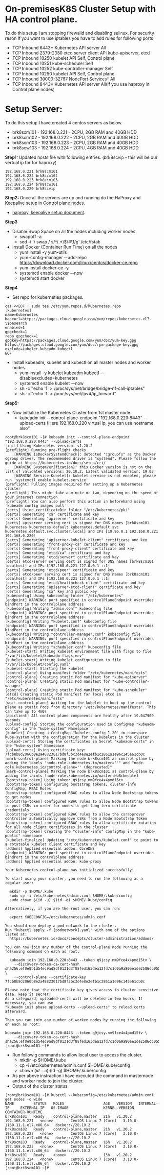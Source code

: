 # On-premisesK8S Cluster Setup with HA control plane.

To do this setup I am stopping firewalld and disabling selinux.
For security reson If you want to use iptables you have to add rules for following ports

- TCP	Inbound	6443*	Kubernetes API server	All
- TCP	Inbound	2379-2380	etcd server client API	kube-apiserver, etcd
- TCP	Inbound	10250	kubelet API	Self, Control plane
- TCP	Inbound	10251	kube-scheduler	Self
- TCP	Inbound	10252	kube-controller-manager	Self
- TCP	Inbound	10250	kubelet API	Self, Control plane
- TCP	Inbound	30000-32767	NodePort Services†	All
- TCP	Inbound	8443*	Kubernetes API server	All(if you use haproxy in Control plane nodes)

# Setup Server: 
 
 To do this setup I have created 4 centos servers as below.
 
 - brk8scm101 - 192.168.0.221 - 2CPU, 2GB RAM and 40GB HDD
 - brk8scm102 - 192.168.0.222 - 2CPU, 2GB RAM and 40GB HDD
 - brk8scm103 - 192.168.0.223 - 2CPU, 2GB RAM and 40GB HDD
 - brk8scw103 - 192.168.0.224 - 2CPU, 4GB RAM and 40GB HDD
 
 **Step1:** Updated hosts file with following entries. (brk8scvip - this will be our vertual ip for for haproxy)
 
 ```
192.168.0.221 brk8scm101 
192.168.0.222 brk8scm102 
192.168.0.223 brk8scm103 
192.168.0.224 brk8scw101
192.168.0.220 brk8scvip
 ```
**Step2:** Once all the servers are up and running do the HaProxy and Keepalive setup in Control plane nodes.

- [haproxy, keepalive setup document](https://github.com/bishnuroy/Kubernetes/blob/master/k8s_ha_setup/haproxy-keepalive.md).

**Step3**

- Disable Swap Space on all the nodes including worker nodes.
  - swapoff -a
  - sed -i '/ swap / s/^\(.*\)$/#\1/g' /etc/fstab
- Install Docker (Container Run Time) on all the nodes
  - yum install -y yum-utils
  - yum-config-manager --add-repo https://download.docker.com/linux/centos/docker-ce.repo
  - yum install docker-ce -y
  - systemctl enable docker --now
  - systemctl start docker
  
**Step4**
- Set repo for kuberneties packages.
```
cat <<EOF | sudo tee /etc/yum.repos.d/kubernetes.repo
[kubernetes]
name=Kubernetes
baseurl=https://packages.cloud.google.com/yum/repos/kubernetes-el7-\$basearch
enabled=1
gpgcheck=1
repo_gpgcheck=1
gpgkey=https://packages.cloud.google.com/yum/doc/yum-key.gpg https://packages.cloud.google.com/yum/doc/rpm-package-key.gpg
exclude=kubelet kubeadm kubectl
EOF
```
- Install kubeadm, kubelet and kubectl on all master nodes and worker nodes.
  - yum install -y kubelet kubeadm kubectl --disableexcludes=kubernetes
  - systemctl enable kubelet --now
  - sh -c "echo '1' > /proc/sys/net/bridge/bridge-nf-call-iptables"
  - sh -c "echo '1' > /proc/sys/net/ipv4/ip_forward"

**Step5:**
- Now initialize the Kubernetes Cluster from 1st master node.
  - kubeadm init --control-plane-endpoint "192.168.0.220:8443" --upload-certs  (Here 192.168.0.220 virtual ip, you can use hostname also"
```
root@brk8scm101 ~]# kubeadm init --control-plane-endpoint "192.168.0.220:8443" --upload-certs
[init] Using Kubernetes version: v1.20.2
[preflight] Running pre-flight checks
	[WARNING IsDockerSystemdCheck]: detected "cgroupfs" as the Docker cgroup driver. The recommended driver is "systemd". Please follow the guide at https://kubernetes.io/docs/setup/cri/
	[WARNING SystemVerification]: this Docker version is not on the list of validated versions: 20.10.2. Latest validated version: 19.03
	[WARNING Service-Kubelet]: kubelet service is not enabled, please run 'systemctl enable kubelet.service'
[preflight] Pulling images required for setting up a Kubernetes cluster
[preflight] This might take a minute or two, depending on the speed of your internet connection
[preflight] You can also perform this action in beforehand using 'kubeadm config images pull'
[certs] Using certificateDir folder "/etc/kubernetes/pki"
[certs] Generating "ca" certificate and key
[certs] Generating "apiserver" certificate and key
[certs] apiserver serving cert is signed for DNS names [brk8scm101 kubernetes kubernetes.default kubernetes.default.svc kubernetes.default.svc.cluster.local] and IPs [10.96.0.1 192.168.0.221 192.168.0.220]
[certs] Generating "apiserver-kubelet-client" certificate and key
[certs] Generating "front-proxy-ca" certificate and key
[certs] Generating "front-proxy-client" certificate and key
[certs] Generating "etcd/ca" certificate and key
[certs] Generating "etcd/server" certificate and key
[certs] etcd/server serving cert is signed for DNS names [brk8scm101 localhost] and IPs [192.168.0.221 127.0.0.1 ::1]
[certs] Generating "etcd/peer" certificate and key
[certs] etcd/peer serving cert is signed for DNS names [brk8scm101 localhost] and IPs [192.168.0.221 127.0.0.1 ::1]
[certs] Generating "etcd/healthcheck-client" certificate and key
[certs] Generating "apiserver-etcd-client" certificate and key
[certs] Generating "sa" key and public key
[kubeconfig] Using kubeconfig folder "/etc/kubernetes"
[endpoint] WARNING: port specified in controlPlaneEndpoint overrides bindPort in the controlplane address
[kubeconfig] Writing "admin.conf" kubeconfig file
[endpoint] WARNING: port specified in controlPlaneEndpoint overrides bindPort in the controlplane address
[kubeconfig] Writing "kubelet.conf" kubeconfig file
[endpoint] WARNING: port specified in controlPlaneEndpoint overrides bindPort in the controlplane address
[kubeconfig] Writing "controller-manager.conf" kubeconfig file
[endpoint] WARNING: port specified in controlPlaneEndpoint overrides bindPort in the controlplane address
[kubeconfig] Writing "scheduler.conf" kubeconfig file
[kubelet-start] Writing kubelet environment file with flags to file "/var/lib/kubelet/kubeadm-flags.env"
[kubelet-start] Writing kubelet configuration to file "/var/lib/kubelet/config.yaml"
[kubelet-start] Starting the kubelet
[control-plane] Using manifest folder "/etc/kubernetes/manifests"
[control-plane] Creating static Pod manifest for "kube-apiserver"
[control-plane] Creating static Pod manifest for "kube-controller-manager"
[control-plane] Creating static Pod manifest for "kube-scheduler"
[etcd] Creating static Pod manifest for local etcd in "/etc/kubernetes/manifests"
[wait-control-plane] Waiting for the kubelet to boot up the control plane as static Pods from directory "/etc/kubernetes/manifests". This can take up to 4m0s
[apiclient] All control plane components are healthy after 19.047909 seconds
[upload-config] Storing the configuration used in ConfigMap "kubeadm-config" in the "kube-system" Namespace
[kubelet] Creating a ConfigMap "kubelet-config-1.20" in namespace kube-system with the configuration for the kubelets in the cluster
[upload-certs] Storing the certificates in Secret "kubeadm-certs" in the "kube-system" Namespace
[upload-certs] Using certificate key:
7fcb8b8d2066b8e2a48823017bd8f3bc3d4e8e2efb1c2861a1e96c145e61cb0c
[mark-control-plane] Marking the node brk8scm101 as control-plane by adding the labels "node-role.kubernetes.io/master=''" and "node-role.kubernetes.io/control-plane='' (deprecated)"
[mark-control-plane] Marking the node brk8scm101 as control-plane by adding the taints [node-role.kubernetes.io/master:NoSchedule]
[bootstrap-token] Using token: q9jcsy.nm9fce4x4pmd15tv
[bootstrap-token] Configuring bootstrap tokens, cluster-info ConfigMap, RBAC Roles
[bootstrap-token] configured RBAC rules to allow Node Bootstrap tokens to get nodes
[bootstrap-token] configured RBAC rules to allow Node Bootstrap tokens to post CSRs in order for nodes to get long term certificate credentials
[bootstrap-token] configured RBAC rules to allow the csrapprover controller automatically approve CSRs from a Node Bootstrap Token
[bootstrap-token] configured RBAC rules to allow certificate rotation for all node client certificates in the cluster
[bootstrap-token] Creating the "cluster-info" ConfigMap in the "kube-public" namespace
[kubelet-finalize] Updating "/etc/kubernetes/kubelet.conf" to point to a rotatable kubelet client certificate and key
[addons] Applied essential addon: CoreDNS
[endpoint] WARNING: port specified in controlPlaneEndpoint overrides bindPort in the controlplane address
[addons] Applied essential addon: kube-proxy

Your Kubernetes control-plane has initialized successfully!

To start using your cluster, you need to run the following as a regular user:

  mkdir -p $HOME/.kube
  sudo cp -i /etc/kubernetes/admin.conf $HOME/.kube/config
  sudo chown $(id -u):$(id -g) $HOME/.kube/config

Alternatively, if you are the root user, you can run:

  export KUBECONFIG=/etc/kubernetes/admin.conf

You should now deploy a pod network to the cluster.
Run "kubectl apply -f [podnetwork].yaml" with one of the options listed at:
  https://kubernetes.io/docs/concepts/cluster-administration/addons/

You can now join any number of the control-plane node running the following command on each as root:

  kubeadm join 192.168.0.220:8443 --token q9jcsy.nm9fce4x4pmd15tv \
    --discovery-token-ca-cert-hash sha256:ef0e9b1d54ec9ad8df0131d3f88fed163dea12fd7c1d0a9a80ee1de2586cc055 \
    --control-plane --certificate-key 7fcb8b8d2066b8e2a48823017bd8f3bc3d4e8e2efb1c2861a1e96c145e61cb0c

Please note that the certificate-key gives access to cluster sensitive data, keep it secret!
As a safeguard, uploaded-certs will be deleted in two hours; If necessary, you can use
"kubeadm init phase upload-certs --upload-certs" to reload certs afterward.

Then you can join any number of worker nodes by running the following on each as root:

kubeadm join 192.168.0.220:8443 --token q9jcsy.nm9fce4x4pmd15tv \
    --discovery-token-ca-cert-hash sha256:ef0e9b1d54ec9ad8df0131d3f88fed163dea12fd7c1d0a9a80ee1de2586cc055
[root@brk8scm101 ~]#
```
- Run followig commands to allow local user to access the cluster.
  - mkdir -p $HOME/.kube
  - cp -i /etc/kubernetes/admin.conf $HOME/.kube/config
  - chown $(id -u):$(id -g) $HOME/.kube/config
- As per above instraction i have executed the command in masternode and worker node to join the cluster.
- Output of the cluster status.
```
[root@brk8scm101 ~]# kubectl --kubeconfig=/etc/kubernetes/admin.conf get nodes -o wide
NAME         STATUS   ROLES                  AGE   VERSION   INTERNAL-IP     EXTERNAL-IP   OS-IMAGE                KERNEL-VERSION                CONTAINER-RUNTIME
brk8scm101   Ready    control-plane,master   21h   v1.20.2   192.168.0.221   <none>        CentOS Linux 7 (Core)   3.10.0-1160.11.1.el7.x86_64   docker://20.10.2
brk8scm102   Ready    control-plane,master   21h   v1.20.2   192.168.0.222   <none>        CentOS Linux 7 (Core)   3.10.0-1160.11.1.el7.x86_64   docker://20.10.2
brk8scm103   Ready    control-plane,master   16h   v1.20.2   192.168.0.223   <none>        CentOS Linux 7 (Core)   3.10.0-1160.11.1.el7.x86_64   docker://20.10.2
brk8scw101   Ready    <none>                 15h   v1.20.2   192.168.0.224   <none>        CentOS Linux 7 (Core)   3.10.0-1160.11.1.el7.x86_64   docker://20.10.2
[root@brk8scm101 ~]#
```



